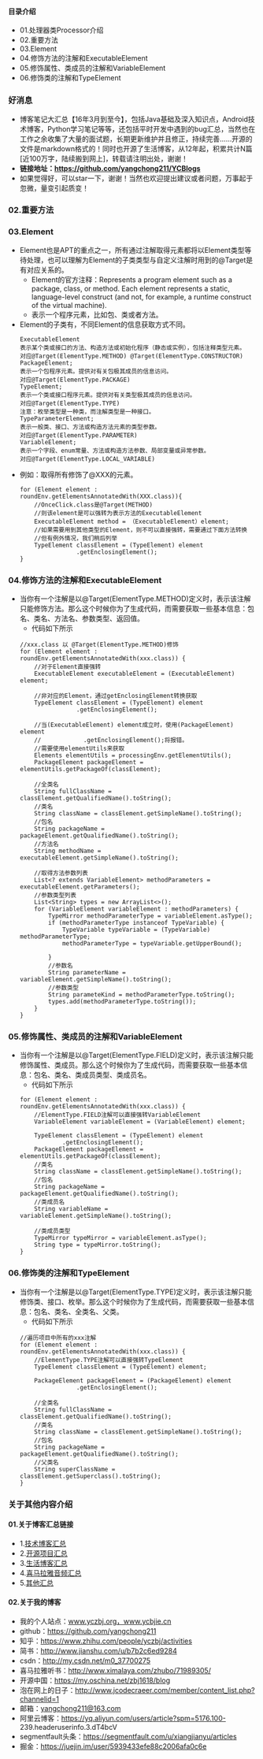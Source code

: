 #### 目录介绍
- 01.处理器类Processor介绍
- 02.重要方法
- 03.Element
- 04.修饰方法的注解和ExecutableElement
- 05.修饰属性、类成员的注解和VariableElement
- 06.修饰类的注解和TypeElement




### 好消息
- 博客笔记大汇总【16年3月到至今】，包括Java基础及深入知识点，Android技术博客，Python学习笔记等等，还包括平时开发中遇到的bug汇总，当然也在工作之余收集了大量的面试题，长期更新维护并且修正，持续完善……开源的文件是markdown格式的！同时也开源了生活博客，从12年起，积累共计N篇[近100万字，陆续搬到网上]，转载请注明出处，谢谢！
- **链接地址：https://github.com/yangchong211/YCBlogs**
- 如果觉得好，可以star一下，谢谢！当然也欢迎提出建议或者问题，万事起于忽微，量变引起质变！




### 02.重要方法




### 03.Element
- Element也是APT的重点之一，所有通过注解取得元素都将以Element类型等待处理，也可以理解为Element的子类类型与自定义注解时用到的@Target是有对应关系的。
    - Element的官方注释：Represents a program element such as a package, class, or method. Each element represents a static, language-level construct (and not, for example, a runtime construct of the virtual machine).
    - 表示一个程序元素，比如包、类或者方法。
- Element的子类有，不同Element的信息获取方式不同。
    ```
    ExecutableElement
    表示某个类或接口的方法、构造方法或初始化程序（静态或实例），包括注释类型元素。
    对应@Target(ElementType.METHOD) @Target(ElementType.CONSTRUCTOR)
    PackageElement;
    表示一个包程序元素。提供对有关包极其成员的信息访问。
    对应@Target(ElementType.PACKAGE)
    TypeElement;
    表示一个类或接口程序元素。提供对有关类型极其成员的信息访问。
    对应@Target(ElementType.TYPE)
    注意：枚举类型是一种类，而注解类型是一种接口。
    TypeParameterElement;
    表示一般类、接口、方法或构造方法元素的类型参数。
    对应@Target(ElementType.PARAMETER)
    VariableElement;
    表示一个字段、enum常量、方法或构造方法参数、局部变量或异常参数。
    对应@Target(ElementType.LOCAL_VARIABLE)
    ```
- 例如：取得所有修饰了@XXX的元素。
    ```
    for (Element element : roundEnv.getElementsAnnotatedWith(XXX.class)){
    	//OnceClick.class是@Target(METHOD)
    	//则该element是可以强转为表示方法的ExecutableElement
    	ExecutableElement method = （ExecutableElement）element;
    	//如果需要用到其他类型的Element，则不可以直接强转，需要通过下面方法转换
    	//但有例外情况，我们稍后列举
    	TypeElement classElement = (TypeElement) element
                    .getEnclosingElement();
    }
    ```


### 04.修饰方法的注解和ExecutableElement
- 当你有一个注解是以@Target(ElementType.METHOD)定义时，表示该注解只能修饰方法。那么这个时候你为了生成代码，而需要获取一些基本信息：包名、类名、方法名、参数类型、返回值。
    - 代码如下所示
    ```
    //xxx.class 以 @Target(ElementType.METHOD)修饰
    for (Element element : roundEnv.getElementsAnnotatedWith(xxx.class)) {
    	//对于Element直接强转
        ExecutableElement executableElement = (ExecutableElement) element;
        
        //非对应的Element，通过getEnclosingElement转换获取
        TypeElement classElement = (TypeElement) element
                    .getEnclosingElement();
                    
        //当(ExecutableElement) element成立时，使用(PackageElement) element
        //            .getEnclosingElement();将报错。
        //需要使用elementUtils来获取
        Elements elementUtils = processingEnv.getElementUtils();
        PackageElement packageElement = elementUtils.getPackageOf(classElement);
    	
    	//全类名
        String fullClassName = classElement.getQualifiedName().toString();
        //类名
        String className = classElement.getSimpleName().toString();
        //包名
        String packageName = packageElement.getQualifiedName().toString();
        //方法名
        String methodName = executableElement.getSimpleName().toString();
    
    	//取得方法参数列表
    	List<? extends VariableElement> methodParameters = executableElement.getParameters();
    	//参数类型列表
    	List<String> types = new ArrayList<>();
        for (VariableElement variableElement : methodParameters) {
            TypeMirror methodParameterType = variableElement.asType();
            if (methodParameterType instanceof TypeVariable) {
                TypeVariable typeVariable = (TypeVariable) methodParameterType;
                methodParameterType = typeVariable.getUpperBound();
                
            }
            //参数名
            String parameterName = variableElement.getSimpleName().toString();
            //参数类型
            String parameteKind = methodParameterType.toString();
            types.add(methodParameterType.toString());
        }
    }
    ```


### 05.修饰属性、类成员的注解和VariableElement
- 当你有一个注解是以@Target(ElementType.FIELD)定义时，表示该注解只能修饰属性、类成员。那么这个时候你为了生成代码，而需要获取一些基本信息：包名、类名、类成员类型、类成员名。
    - 代码如下所示
    ```
    for (Element element : roundEnv.getElementsAnnotatedWith(xxx.class)) {
    	//ElementType.FIELD注解可以直接强转VariableElement
    	VariableElement variableElement = (VariableElement) element;
    	
        TypeElement classElement = (TypeElement) element
                .getEnclosingElement();
        PackageElement packageElement = elementUtils.getPackageOf(classElement);
        //类名
        String className = classElement.getSimpleName().toString();
        //包名
        String packageName = packageElement.getQualifiedName().toString();
        //类成员名
        String variableName = variableElement.getSimpleName().toString();
        
        //类成员类型
        TypeMirror typeMirror = variableElement.asType();
        String type = typeMirror.toString();
    }
    ```



### 06.修饰类的注解和TypeElement
- 当你有一个注解是以@Target(ElementType.TYPE)定义时，表示该注解只能修饰类、接口、枚举。那么这个时候你为了生成代码，而需要获取一些基本信息：包名、类名、全类名、父类。
    - 代码如下所示
    ```
    //遍历项目中所有的xxx注解
    for (Element element : roundEnv.getElementsAnnotatedWith(xxx.class)) {
    	//ElementType.TYPE注解可以直接强转TypeElement
        TypeElement classElement = (TypeElement) element;
        
        PackageElement packageElement = (PackageElement) element
                    .getEnclosingElement();
                    
        //全类名
        String fullClassName = classElement.getQualifiedName().toString();
        //类名
        String className = classElement.getSimpleName().toString();
        //包名
        String packageName = packageElement.getQualifiedName().toString();
    	//父类名
    	String superClassName = classElement.getSuperclass().toString();
    }
    ```



### 关于其他内容介绍
#### 01.关于博客汇总链接
- 1.[技术博客汇总](https://www.jianshu.com/p/614cb839182c)
- 2.[开源项目汇总](https://blog.csdn.net/m0_37700275/article/details/80863574)
- 3.[生活博客汇总](https://blog.csdn.net/m0_37700275/article/details/79832978)
- 4.[喜马拉雅音频汇总](https://www.jianshu.com/p/f665de16d1eb)
- 5.[其他汇总](https://www.jianshu.com/p/53017c3fc75d)



#### 02.关于我的博客
- 我的个人站点：www.yczbj.org，www.ycbjie.cn
- github：https://github.com/yangchong211
- 知乎：https://www.zhihu.com/people/yczbj/activities
- 简书：http://www.jianshu.com/u/b7b2c6ed9284
- csdn：http://my.csdn.net/m0_37700275
- 喜马拉雅听书：http://www.ximalaya.com/zhubo/71989305/
- 开源中国：https://my.oschina.net/zbj1618/blog
- 泡在网上的日子：http://www.jcodecraeer.com/member/content_list.php?channelid=1
- 邮箱：yangchong211@163.com
- 阿里云博客：https://yq.aliyun.com/users/article?spm=5176.100- 239.headeruserinfo.3.dT4bcV
- segmentfault头条：https://segmentfault.com/u/xiangjianyu/articles
- 掘金：https://juejin.im/user/5939433efe88c2006afa0c6e


